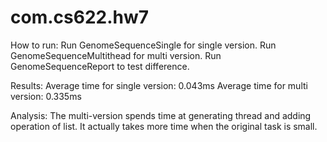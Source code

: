 # com.cs622.hw7

How to run:
Run GenomeSequenceSingle for single version.
Run GenomeSequenceMultithead for multi version.
Run GenomeSequenceReport to test difference.

Results:
Average time for single version: 0.043ms
Average time for multi version: 0.335ms

Analysis:
The multi-version spends time at generating thread and adding operation of list.
It actually takes more time  when the original task is small.
